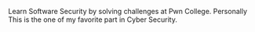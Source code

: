 Learn Software Security by solving challenges at Pwn College. Personally This is the one of my favorite part in Cyber Security.

